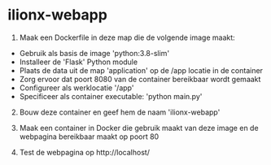 # ilionx-webapp

1. Maak een Dockerfile in deze map die de volgende image maakt:
- Gebruik als basis de image 'python:3.8-slim'
- Installeer de 'Flask' Python module
- Plaats de data uit de map 'application' op de /app locatie in de container
- Zorg ervoor dat poort 8080 van de container bereikbaar wordt gemaakt
- Configureer als werklocatie '/app'
- Specificeer als container executable: 'python main.py'

2. Bouw deze container en geef hem de naam 'ilionx-webapp'

3. Maak een container in Docker die gebruik maakt van deze image en de webpagina bereikbaar maakt op poort 80

4. Test de webpagina op http://localhost/